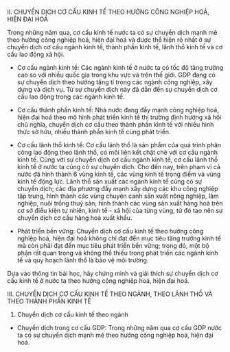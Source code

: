 II. CHUYỂN DỊCH CƠ CẤU KINH TẾ THEO HƯỚNG CÔNG NGHIỆP HOÁ, HIỆN ĐẠI HOÁ

Trong những năm qua, cơ cấu kinh tế nước ta có sự chuyển dịch mạnh mẽ theo hướng công nghiệp hoá, hiện đại hoá và được thể hiện rõ nhất ở sự chuyển dịch cơ cấu ngành kinh tế, thành phần kinh tế, lãnh thổ kinh tế và cơ cấu lao động xã hội.

- Cơ cấu ngành kinh tế: Các ngành kinh tế ở nước ta có tốc độ tăng trưởng cao so với nhiều quốc gia trong khu vực và trên thế giới. GDP đang có sự chuyển dịch theo hướng tăng tỉ trọng các ngành công nghiệp, xây dựng và dịch vụ. Từ sự chuyển dịch này đã dẫn đến sự chuyển dịch cơ cấu lao động trong các ngành kinh tế.

- Cơ cấu thành phần kinh tế: Nhà nước đang đẩy mạnh công nghiệp hoá, hiện đại hoá theo mô hình phát triển kinh tế thị trường định hướng xã hội chủ nghĩa, chuyển dịch cơ cấu theo thành phần kinh tế với nhiều hình thức sở hữu, nhiều thành phần kinh tế cùng phát triển.

- Cơ cấu lãnh thổ kinh tế: Cơ cấu lãnh thổ là sản phẩm của quá trình phân công lao động theo lãnh thổ, có mối liên kết chặt chẽ với cơ cấu ngành kinh tế. Cùng với sự chuyển dịch cơ cấu ngành kinh tế, cơ cấu lãnh thổ kinh tế ở nước ta cũng có sự chuyển dịch. Cho đến nay, trên phạm vi cả nước đã hình thành 6 vùng kinh tế, các vùng kinh tế trọng điểm và vùng kinh tế động lực. Lãnh thổ sản xuất các ngành kinh tế cũng có sự chuyển dịch; các địa phương đẩy mạnh xây dựng các khu công nghiệp tập trung, hình thành các vùng chuyên canh sản xuất nông nghiệp, lâm nghiệp, nuôi trồng thuỷ sản; hình thành các vùng sản xuất hàng hoá trên cơ sở điều kiện tự nhiên, kinh tế - xã hội của từng vùng, từ đó tạo nên sự chuyển dịch cơ cấu hàng hoá xuất khẩu.

- Phát triển bền vững: Chuyển dịch cơ cấu kinh tế theo hướng công nghiệp hoá, hiện đại hoá không chỉ đạt đến mục tiêu tăng trưởng kinh tế mà còn phải đạt đến mục tiêu phát triển bền vững; trong đó, một bộ phận rất quan trọng và không thể thiếu trong phát triển các ngành kinh tế và quy hoạch lãnh thổ là bảo vệ môi trường.

Dựa vào thông tin bài học, hãy chứng minh và giải thích sự chuyển dịch cơ cấu kinh tế ở nước ta theo hướng công nghiệp hoá, hiện đại hoá.

III. CHUYỂN DỊCH CƠ CẤU KINH TẾ THEO NGÀNH, THEO LÃNH THỔ VÀ THEO THÀNH PHẦN KINH TẾ

1. Chuyển dịch cơ cấu kinh tế theo ngành

- Chuyển dịch trong cơ cấu GDP: Trong những năm qua cơ cấu GDP nước ta có sự chuyển dịch mạnh mẽ theo hướng công nghiệp hoá, hiện đại hoá.
